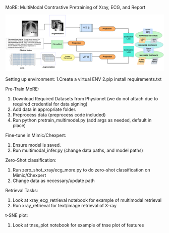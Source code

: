 MoRE: MultiModal Contrastive Pretraining of Xray, ECG, and Report

![MoRE Framework](./diagramMultimodal_final.png)

Setting up environment:
1.Create a virtual ENV
2.pip install requirements.txt

Pre-Train MoRE:
1. Download Required Datasets from Physionet (we do not attach due to required credential for data signing)
2. Add data in appropriate folder.
3. Preprocess data (preprocess code included)
4. Run python pretrain_multimodel.py (add args as needed, default in place)

Fine-tune in Mimic/Chexpert:
1. Ensure model is saved.
2. Run multimodal_infer.py (change data paths, and model paths)

Zero-Shot classification:
1. Run zero_shot_xray/ecg_more.py to do zero-shot classification on Mimic/Chexpert
2. Change data as necessary/update path

Retrieval Tasks:
1. Look at xray_ecg_retrieval notebook for example of multimodal retrieval
2. Run xray_retrieval for text/image retrieval of X-ray

t-SNE plot:
1. Look at tnse_plot notebook for example of tnse plot of features
